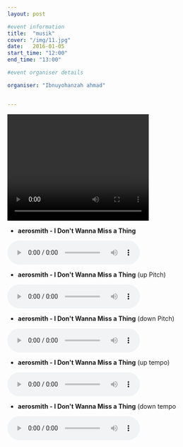 ```yaml
---
layout: post

#event information
title:  "musik"
cover: "/img/11.jpg"
date:   2016-01-05
start_time: "12:00"
end_time: "13:00"

#event organiser details

organiser: "Ibnuyohanzah ahmad"


---
```


<html manifest="cache-manifest.manifest">
<body>

<div id="result"></div>

<script>
// Check browser support
if (typeof(Storage) !== "undefined") {
    // Store
    localStorage.setItem("Westlife", "Mylove");
    // Retrieve
    document.getElementById("result").innerHTML = localStorage.getItem("lastname");
} else {
    document.getElementById("result").innerHTML = "Sorry, your browser does not support Web Storage...";
}
</script>

 </body>
</html>

<video src="img/Aerosmith - I Don't Wanna Miss a Thing vidoe.oog" width="320" height="240" controls="controls">
</video>

- **aerosmith - I Don't Wanna Miss a Thing**

<audio controls="controls">
  <source src="img/Aerosmith - I Don't Wanna Miss a Thing.oog" type="audio/oog" /> 
</audio> 

- **aerosmith - I Don't Wanna Miss a Thing** (up Pitch)

<audio controls="controls">
  <source src="img/Aerosmith - I Don't Wanna Miss a Thing - Up Pitch.oog" type="audio/oog" /> 
</audio> 

- **aerosmith - I Don't Wanna Miss a Thing** (down Pitch)

<audio controls="controls">
  <source src="img/Aerosmith - I Don't Wanna Miss a Thing - down Pitch.oog" type="audio/oog" /> 
</audio> 

- **aerosmith - I Don't Wanna Miss a Thing** (up tempo)

<audio controls="controls">
  <source src="img/Aerosmith - I Don't Wanna Miss a Thing - up Tempo.oog" type="audio/oog" /> 
</audio> 

- **aerosmith - I Don't Wanna Miss a Thing** (down tempo

<audio controls="controls">
  <source src="img/Aerosmith - I Don't Wanna Miss a Thing - down tempo.oog" type="audio/oog" /> 
</audio> 
